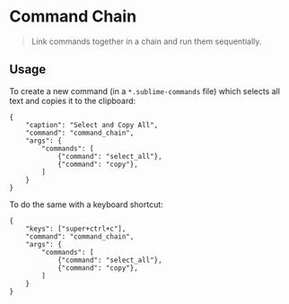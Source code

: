 # Command Chain

> Link commands together in a chain and run them sequentially.

## Usage

To create a new command (in a `*.sublime-commands` file) which selects all text and copies it to the clipboard:

```
{
    "caption": "Select and Copy All",
    "command": "command_chain",
    "args": {
        "commands": [
            {"command": "select_all"},
            {"command": "copy"},
        ]
    }
}
```

To do the same with a keyboard shortcut:

```
{
    "keys": ["super+ctrl+c"],
    "command": "command_chain",
    "args": {
        "commands": [
            {"command": "select_all"},
            {"command": "copy"},
        ]
    }
}
```

